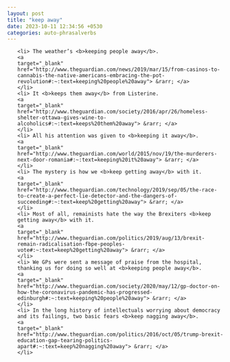 ```yaml
---
layout: post
title: "keep away"
date: 2023-10-11 12:34:56 +0530
categories: auto-phrasalverbs
---
```

<ol>

    <li> The weather’s <b>keeping people away</b>.
    <a 
    target="_blank" 
    href="http://www.theguardian.com/news/2019/mar/15/from-casinos-to-cannabis-the-native-americans-embracing-the-pot-revolution#:~:text=keeping%20people%20away"> &rarr; </a>
    </li>
    <li> It <b>keeps them away</b> from Listerine.
    <a 
    target="_blank" 
    href="http://www.theguardian.com/society/2016/apr/26/homeless-shelter-ottawa-gives-wine-to-alcoholics#:~:text=keeps%20them%20away"> &rarr; </a>
    </li>
    <li> All his attention was given to <b>keeping it away</b>.
    <a 
    target="_blank" 
    href="http://www.theguardian.com/world/2015/nov/19/the-murderers-next-door-romania#:~:text=keeping%20it%20away"> &rarr; </a>
    </li>
    <li> The mystery is how we <b>keep getting away</b> with it.
    <a 
    target="_blank" 
    href="http://www.theguardian.com/technology/2019/sep/05/the-race-to-create-a-perfect-lie-detector-and-the-dangers-of-succeeding#:~:text=keep%20getting%20away"> &rarr; </a>
    </li>
    <li> Most of all, remainists hate the way the Brexiters <b>keep getting away</b> with it.
    <a 
    target="_blank" 
    href="http://www.theguardian.com/politics/2019/aug/13/brexit-remain-radicalisation-fbpe-peoples-vote#:~:text=keep%20getting%20away"> &rarr; </a>
    </li>
    <li> We GPs were sent a message of praise from the hospital, thanking us for doing so well at <b>keeping people away</b>.
    <a 
    target="_blank" 
    href="http://www.theguardian.com/society/2020/may/12/gp-doctor-on-how-the-coronavirus-pandemic-has-progressed-edinburgh#:~:text=keeping%20people%20away"> &rarr; </a>
    </li>
    <li> In the long history of intellectuals worrying about democracy and its failings, two basic fears <b>keep nagging away</b>.
    <a 
    target="_blank" 
    href="http://www.theguardian.com/politics/2016/oct/05/trump-brexit-education-gap-tearing-politics-apart#:~:text=keep%20nagging%20away"> &rarr; </a>
    </li>